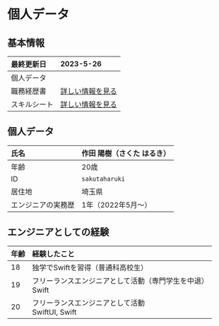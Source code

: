 <!-- 
リンクを別のページでできるようにHTMLで設定したい
-->
# 個人データ
## 基本情報
| 最終更新日 | 2023-5-26 |
| :- | :- |
| 個人データ |  |
| 職務経歴書 | [詳しい情報を見る](/README.md) |
| スキルシート | [詳しい情報を見る](/skill-sheet.md) |

## 個人データ
| 氏名 | 作田 陽樹（さくた はるき） |
| :- | :- |
| 年齢 | 20歳 |
| ID | `sakutaharuki` |
| 居住地 | 埼玉県 |
| エンジニアの実務歴 | 1年（2022年5月〜） |

<!--
## SNSなど
| [ホームページ（HP）](https://sakuta21.wixsite.com/sakuta) | 休止 |
| :- | :- |
| [Youtube](https://youtube.com/channel/UCCzS-jNyzsQdeSylkcM4iLw) | プログラミング講座など |
| [Instagram](https://www.instagram.com/_saku_ta/) | 活動の最新情報など |
| [Twitter](https://twitter.com/_saku_ta) | 活動の最新情報など |
| [TikTok](https://www.tiktok.com/@_saku_ta) | 活動の最新情報など |
| [Facebook](https://www.facebook.com/saku.haru.2021) | 活動の最新情報など |
-->

## エンジニアとしての経験
| 年齢 | 経験したこと |
| :- | :- |
| 18 | 独学でSwiftを習得（普通科高校生） |
| 19 | フリーランスエンジニアとして活動（専門学生を中退）<br>Swift |
| 20 | フリーランスエンジニアとして活動<br>SwiftUI, Swift |


